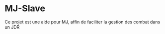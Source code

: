MJ-Slave
========

Ce projet est une aide pour MJ, affin de faciliter la gestion des combat dans un JDR
